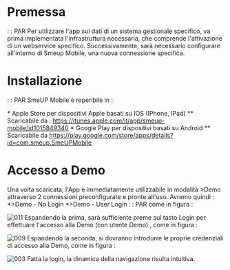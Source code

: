 # Premessa

 :  : PAR
Per utilizzare l'app sui dati di un sistema gestionale specifico, va prima implementata l'infrastruttura necessaria, che comprende l'attivazione di un webservice specifico.
Successivamente, sarà necessario configurare all'interno di Smeup Mobile,  una nuova connessione specifica.


# Installazione
 :  : PAR
SmeUP Mobile è reperibile in  : 

\* Apple Store per dispositivi Apple basati su IOS (IPhone, IPad)
\*\* Scaricabile da : https://itunes.apple.com/it/app/smeup-mobile/id1015849340
\* Google Play per dispositivi basati su Android
\*\* Scaricabile da https://play.google.com/store/apps/details?id=com.smeup.SmeUPMobile

# Accesso a Demo
Una volta scaricata, l'App è immediatamente utilizzabile in modalità >Demo attraverso 2 connessioni preconfigurate e pronte all'uso.
Avremo quindi   : 
\*>Demo - No Login
\*>Demo - User Login
 :  : PAR
come in figura  : 


![011](http://localhost:3000/immagini/MOBASE_02/011.png)
Espandendo la prima, sarà sufficiente preme sul tasto Login per effettuare l'accesso alla Demo (con utente Demo) , come in figura  : 

![009](http://localhost:3000/immagini/MOBASE_02/009.png)
Espandendo la seconda, si dovranno introdurre le proprie credenziali di accesso alla Demo, come in figura  : 

![003](http://localhost:3000/immagini/MOBASE_02/003.png)
Fatta la login, la dinamica della navigazione risulta intuitiva.
